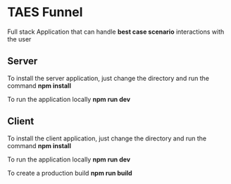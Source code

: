 # TAES Funnel

Full stack Application that can handle **best case scenario** interactions with the user

## Server

To install the server application, just change the directory and run the command
**npm install**

To run the application locally
**npm run dev**

## Client

To install the client application, just change the directory and run the command
**npm install**

To run the application locally
**npm run dev**

To create a production build
**npm run build**
